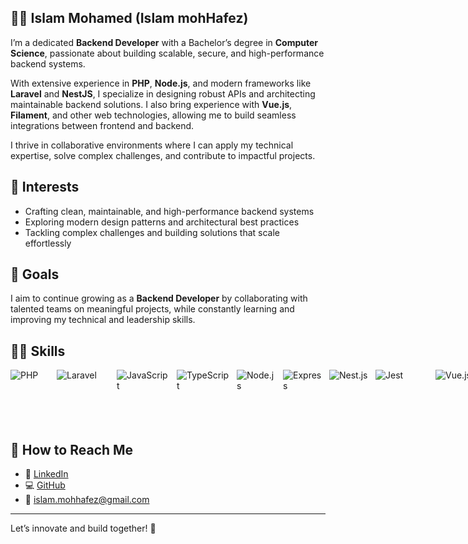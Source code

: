 ## 👨‍💻 Islam Mohamed (Islam mohHafez)
I’m a dedicated **Backend Developer** with a Bachelor’s degree in **Computer Science**, passionate about building scalable, secure, and high-performance backend systems.

With extensive experience in **PHP**, **Node.js**, and modern frameworks like **Laravel** and **NestJS**, I specialize in designing robust APIs and architecting maintainable backend solutions. I also bring experience with **Vue.js**, **Filament**, and other web technologies, allowing me to build seamless integrations between frontend and backend.

I thrive in collaborative environments where I can apply my technical expertise, solve complex challenges, and contribute to impactful projects.


## 🚀 Interests
- Crafting clean, maintainable, and high-performance backend systems  
- Exploring modern design patterns and architectural best practices  
- Tackling complex challenges and building solutions that scale effortlessly


## 🌟 Goals
I aim to continue growing as a **Backend Developer** by collaborating with talented teams on meaningful projects, while constantly learning and improving my technical and leadership skills.


## 🤹‍♀️ Skills
<div style="display: flex; align-items: flex-start; gap: 10px;">
  <img src="https://cdn.jsdelivr.net/gh/devicons/devicon/icons/php/php-original.svg" alt="PHP" width="64" height="64" />
  <img src="https://cdn.worldvectorlogo.com/logos/laravel-2.svg" alt="Laravel" width="86" height="86" />
  <img src="https://techstack-generator.vercel.app/js-icon.svg" alt="JavaScript" width="86" height="86" />
  <img src="https://techstack-generator.vercel.app/ts-icon.svg" alt="TypeScript" width="86" height="86" />
  <img src="https://nodejs.org/static/images/logo.svg" alt="Node.js" width="64" height="64" />
  <img src="https://cdn.jsdelivr.net/gh/devicons/devicon/icons/express/express-original.svg" alt="Express" width="64" height="64" />
  <img src="https://nestjs.com/logo-small-gradient.d792062c.svg" alt="Nest.js" width="64" height="64" />
  <img src="https://techstack-generator.vercel.app/jest-icon.svg" alt="Jest" width="86" height="86" />
  <img src="https://cdn.jsdelivr.net/gh/devicons/devicon/icons/vuejs/vuejs-original.svg" alt="Vue.js" width="64" height="64" />
  <img src="https://techstack-generator.vercel.app/mysql-icon.svg" alt="MySql" width="86" height="86" />
  <img src="https://raw.githubusercontent.com/devicons/devicon/master/icons/postgresql/postgresql-original.svg" alt="PostgreSQL" width="64" height="64" />
  <img src="https://raw.githubusercontent.com/mongodb-js/leaf/master/mongodb-leaf.svg" alt="MongoDB" width="64" height="64" />
  <img src="https://raw.githubusercontent.com/devicons/devicon/master/icons/mariadb/mariadb-original.svg" alt="MariaDB" width="64" height="64" />
  <img src="https://techstack-generator.vercel.app/restapi-icon.svg" alt="REST API" width="86" height="86" />
  <img src="https://techstack-generator.vercel.app/docker-icon.svg" alt="Docker" width="86" height="86" />
  <img src="https://techstack-generator.vercel.app/nginx-icon.svg" alt="Nginx" width="86" height="86" />
  <img src="https://techstack-generator.vercel.app/prettier-icon.svg" alt="Prettier" width="86" height="86" />
  <img src="https://cdn.jsdelivr.net/gh/devicons/devicon/icons/git/git-original.svg" alt="Git" width="64" height="64" />
  <img src="https://techstack-generator.vercel.app/github-icon.svg" alt="GitHub" width="86" height="86" />
  <img src="https://cdn.jsdelivr.net/gh/devicons/devicon/icons/jira/jira-original.svg" alt="Jira" width="64" height="64" />
  <img src="https://cdn.worldvectorlogo.com/logos/clickup.svg" alt="ClickUp" width="86" height="86" />
  <img src="https://cdn.jsdelivr.net/gh/devicons/devicon/icons/trello/trello-plain.svg" alt="Trello" width="64" height="64" />
  <img src="https://cdn.jsdelivr.net/gh/devicons/devicon/icons/slack/slack-original.svg" alt="Slack" width="64" height="64" />
  <img src="https://cdn.jsdelivr.net/gh/devicons/devicon/icons/figma/figma-original.svg" alt="Figma" width="64" height="64" />
</div>


## 🔗 How to Reach Me
- 💼 [LinkedIn](https://www.linkedin.com/in/eng-islammohhafez)
- 💻  [GitHub](https://github.com/Eng-IslamMoh)
- 📧 [islam.mohhafez@gmail.com](mailto:islam.mohhafez@gmail.com)


---
Let’s innovate and build together! 🚀
